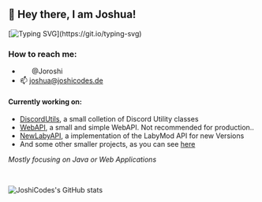 ## 👋 Hey there, I am Joshua!<br>

[![Typing SVG](https://readme-typing-svg.demolab.com?font=Fira+Code&duration=2500&pause=1000&vCenter=true&width=435&lines=Coffein.;Coffein..;Repeat.)](https://git.io/typing-svg)

### How to reach me:

- <img src="https://www.svgrepo.com/show/353655/discord-icon.svg" style="width: 16px; vertical-align: middle;"/> &nbsp;@Joroshi<br>
- 📫 joshua@joshicodes.de<br>

#### Currently working on:
- [DiscordUtils](https://github.com/JoshiCodes/DiscordUtils), a small colletion of Discord Utility classes
- [WebAPI](https://github.com/JoshiCodes/WebAPI), a small and simple WebAPI. Not recommended for production..
- [NewLabyAPI](https://github.com/JoshiCodes/NewLabyAPI), a implementation of the LabyMod API for new Versions 
- And some other smaller projects, as you can see [here](https://github.com/JoshiCodes?tab=repositories)

_Mostly focusing on Java or Web Applications_<br>

<br>

![JoshiCodes's GitHub stats](https://github-readme-stats-git-masterrstaa-rickstaa.vercel.app/api?username=joshicodes&show_icons=true&count_private=true&theme=dracula)

